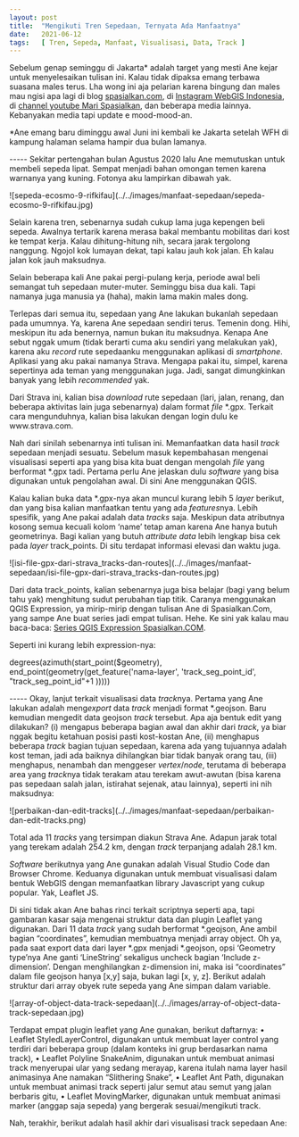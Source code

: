 ```yaml
---
layout: post
title:  "Mengikuti Tren Sepedaan, Ternyata Ada Manfaatnya"
date:   2021-06-12
tags:   [ Tren, Sepeda, Manfaat, Visualisasi, Data, Track ]
---
```

<p class="intro"><span class="dropcap">S</span>ebelum genap seminggu di Jakarta* adalah target yang mesti Ane kejar untuk menyelesaikan tulisan ini. Kalau tidak dipaksa emang terbawa suasana males terus. Lha wong ini aja pelarian karena bingung dan males mau ngisi apa lagi di blog <a href="https://spasialkan.com" title="spasialkan.com">spasialkan.com</a>, di <a href="https://www.instagram.com/webgisindonesia" title="Instagram WebGIS Indonesia">Instagram WebGIS Indonesia</a>, di <a href="https://www.youtube.com/marispasialkan" title="channel youtube Mari Spasialkan">channel youtube Mari Spasialkan</a>, dan beberapa media lainnya. Kebanyakan media tapi update e mood-mood-an.
</p>
<p>
*Ane emang baru diminggu awal Juni ini kembali ke Jakarta setelah WFH di kampung halaman selama hampir dua bulan lamanya.
</p>
<p>
-----
Sekitar pertengahan bulan Agustus 2020 lalu Ane memutuskan untuk membeli sepeda lipat. Sempat menjadi bahan omongan temen karena warnanya yang kuning. Fotonya aku lampirkan dibawah yak.
</p>
![sepeda-ecosmo-9-rifkifau](../../images/manfaat-sepedaan/sepeda-ecosmo-9-rifkifau.jpg)
<p>
Selain karena tren, sebenarnya sudah cukup lama juga kepengen beli sepeda. Awalnya tertarik karena merasa bakal membantu mobilitas dari kost ke tempat kerja. Kalau dihitung-hitung nih, secara jarak tergolong nanggung. Ngojol kok lumayan dekat, tapi kalau jauh kok jalan. Eh kalau jalan kok jauh maksudnya.
</p>
<p>
Selain beberapa kali Ane pakai pergi-pulang kerja, periode awal beli semangat tuh sepedaan muter-muter. Seminggu bisa dua kali. Tapi namanya juga manusia ya (haha), makin lama makin males dong.
</p>
<p>
Terlepas dari semua itu, sepedaan yang Ane lakukan bukanlah sepedaan pada umumnya. Ya, karena Ane sepedaan sendiri terus. Temenin dong. Hihi, meskipun itu ada benernya, namun bukan itu maksudnya. Kenapa Ane sebut nggak umum (tidak berarti cuma aku sendiri yang melakukan yak), karena aku <em>record</em> rute sepedaanku menggunakan aplikasi di <em>smartphone</em>. Aplikasi yang aku pakai namanya Strava. Mengapa pakai itu, simpel, karena sepertinya ada teman yang menggunakan juga. Jadi, sangat dimungkinkan banyak yang lebih <em>recommended</em> yak.
</p>
<p>
Dari Strava ini, kalian bisa <em>download</em> rute sepedaan (lari, jalan, renang, dan beberapa aktivitas lain juga sebenarnya) dalam format <em>file</em> *.gpx. Terkait cara mengunduhnya, kalian bisa lakukan dengan login dulu ke www.strava.com.
</p>
<p>
Nah dari sinilah sebenarnya inti tulisan ini. Memanfaatkan data hasil <em>track</em> sepedaan menjadi sesuatu.
Sebelum masuk kepembahasan mengenai visualisasi seperti apa yang bisa kita buat dengan mengolah <em>file</em> yang berformat *.gpx tadi. Pertama perlu Ane jelaskan dulu <em>software</em> yang bisa digunakan untuk pengolahan awal. Di sini Ane menggunakan QGIS.
</p>
<p>
Kalau kalian buka data *.gpx-nya akan muncul kurang lebih 5 <em>layer</em> berikut, dan yang bisa kalian manfaatkan tentu yang ada <em>features</em>nya. Lebih spesifik, yang Ane pakai adalah data <em>tracks</em> saja. Meskipun data atributnya kosong semua kecuali kolom ‘name’ tetap aman karena Ane hanya butuh geometrinya. Bagi kalian yang butuh <em>attribute data</em> lebih lengkap bisa cek pada <em>layer</em> track_points. Di situ terdapat informasi elevasi dan waktu juga.
</p>
![isi-file-gpx-dari-strava_tracks-dan-routes](../../images/manfaat-sepedaan/isi-file-gpx-dari-strava_tracks-dan-routes.jpg)
<p>
Dari data track_points, kalian sebenarnya juga bisa belajar (bagi yang belum tahu yak) menghitung sudut perubahan tiap titik. Caranya menggunakan QGIS Expression, ya mirip-mirip dengan tulisan Ane di Spasialkan.Com, yang sampe Ane buat series jadi empat tulisan. Hehe. Ke sini yak kalau mau baca-baca: <a href="https://spasialkan.com/category/qgis-expressions" title="Series QGIS Expression Spasialkan.COM">Series QGIS Expression Spasialkan.COM</a>.
</p>
<p>
Seperti ini kurang lebih expression-nya:
</p>
<p>
degrees(azimuth(start_point($geometry), end_point(geometry(get_feature('nama-layer', 'track_seg_point_id',  "track_seg_point_id"+1  )))))
</p>
<p>
-----
Okay, lanjut terkait visualisasi data <em>track</em>nya. Pertama yang Ane lakukan adalah meng<em>export</em> data <em>track</em> menjadi format *.geojson. Baru kemudian mengedit data geojson <em>track</em> tersebut. Apa aja bentuk edit yang dilakukan? (i) mengapus beberapa bagian awal dan akhir dari <em>track</em>, ya biar nggak begitu ketahuan posisi pasti kost-kostan Ane, (ii) menghapus beberapa <em>track</em> bagian tujuan sepedaan, karena ada yang tujuannya adalah kost teman, jadi ada baiknya dihilangkan biar tidak banyak orang tau, (iii) menghapus, nenambah dan menggeser <em>vertex</em>/<em>node</em>, terutama di beberapa area yang <em>track</em>nya tidak terakam atau terekam awut-awutan (bisa karena pas sepedaan salah jalan, istirahat sejenak, atau lainnya), seperti ini nih maksudnya:
</p>
![perbaikan-dan-edit-tracks](../../images/manfaat-sepedaan/perbaikan-dan-edit-tracks.png)
<p>
Total ada 11 <em>tracks</em> yang tersimpan diakun Strava Ane. Adapun jarak total yang terekam adalah 254.2 km, dengan <em>track</em> terpanjang adalah 28.1 km.
</p>
<p>
<em>Software</em> berikutnya yang Ane gunakan adalah Visual Studio Code dan Browser Chrome. Keduanya digunakan untuk membuat visualisasi dalam bentuk WebGIS dengan memanfaatkan library Javascript yang cukup popular. Yak, Leaflet JS.
</p>
<p>
Di sini tidak akan Ane bahas rinci terkait scriptnya seperti apa, tapi gambaran kasar saja mengenai struktur data dan plugin Leaflet yang digunakan. Dari 11 data <em>track</em> yang sudah berformat *.geojson, Ane ambil bagian “coordinates”, kemudian membuatnya menjadi array object. Oh ya, pada saat export data dari layer *.gpx menjadi *.geojson, opsi ‘Geometry type’nya Ane ganti ‘LineString’ sekaligus uncheck bagian ‘Include z-dimension’. Dengan menghilangkan z-dimension ini, maka isi “coordinates” dalam file geojson hanya [x,y] saja, bukan lagi [x, y, z]. Berikut adalah struktur dari array obyek rute sepeda yang Ane simpan dalam variable.
</p>
<p>
![array-of-object-data-track-sepedaan](../../images/array-of-object-data-track-sepedaan.jpg)
</p>
<p>
Terdapat empat plugin leaflet yang Ane gunakan, berikut daftarnya:
•	Leaflet StyledLayerControl, digunakan untuk membuat layer control yang terdiri dari beberapa group (dalam konteks ini grup berdasarkan nama track),
•	Leaflet Polyline SnakeAnim, digunakan untuk membuat animasi track menyerupai ular yang sedang merayap, karena itulah nama layer hasil animasinya Ane namakan “Slithering Snake”,
•	Leaflet Ant Path, digunakan untuk membuat animasi track seperti jalur semut atau semut yang jalan berbaris gitu,
•	Leaflet MovingMarker, digunakan untuk membuat animasi marker (anggap saja sepeda) yang bergerak sesuai/mengikuti track.
</p>
<p>
Nah, terakhir, berikut adalah hasil akhir dari visualisasi track sepedaan Ane:
</p>
